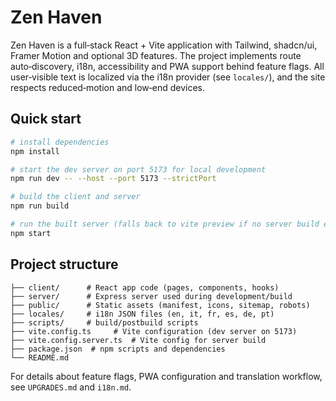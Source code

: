 # Zen Haven

Zen Haven is a full‑stack React + Vite application with Tailwind, shadcn/ui, Framer Motion and optional 3D features.  The project implements route auto‑discovery, i18n, accessibility and PWA support behind feature flags.  All user‑visible text is localized via the i18n provider (see `locales/`), and the site respects reduced‑motion and low‑end devices.

## Quick start

```bash
# install dependencies
npm install

# start the dev server on port 5173 for local development
npm run dev -- --host --port 5173 --strictPort

# build the client and server
npm run build

# run the built server (falls back to vite preview if no server build exists)
npm start
```

## Project structure

```
├── client/      # React app code (pages, components, hooks)
├── server/      # Express server used during development/build
├── public/      # Static assets (manifest, icons, sitemap, robots)
├── locales/     # i18n JSON files (en, it, fr, es, de, pt)
├── scripts/     # build/postbuild scripts
├── vite.config.ts     # Vite configuration (dev server on 5173)
├── vite.config.server.ts  # Vite config for server build
├── package.json  # npm scripts and dependencies
└── README.md
```

For details about feature flags, PWA configuration and translation workflow, see `UPGRADES.md` and `i18n.md`.